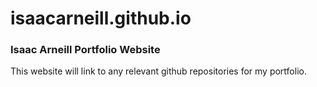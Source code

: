 # isaacarneill.github.io

### Isaac Arneill Portfolio Website

This website will link to any relevant github repositories for my portfolio.